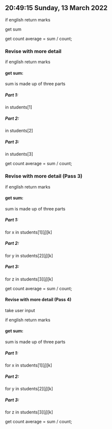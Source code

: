  <!-- https://www.timeanddate.com/worldclock/ -->
## 20:49:15 Sunday, 13 March 2022
if english
return marks

get sum

get count
average = sum / count;



### Revise with more detail
if english
return marks

#### get sum:
sum is made up of three parts
##### Part 1:
in students[1]
##### Part 2:
in students[2]
##### Part 3:
in students[3]

get count
average = sum / count;


### Revise with more detail (Pass 3)
if english
return marks

#### get sum:
sum is made up of three parts
##### Part 1:
for x in students[1][j][k]

##### Part 2:
for y in students[2][j][k]
##### Part 3:
for z in students[3][j][k]

get count
average = sum / count;



#### Revise with more detail (Pass 4)
take user input

if english
return marks

#### get sum:
sum is made up of three parts
##### Part 1:
for x in students[1][j][k]

##### Part 2:
for y in students[2][j][k]
##### Part 3:
for z in students[3][j][k]

get count
average = sum / count;


